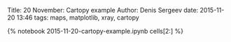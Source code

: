 Title: 20 November: Cartopy example
Author: Denis Sergeev
date: 2015-11-20 13:46
tags: maps, matplotlib, xray, cartopy

{% notebook 2015-11-20-cartopy-example.ipynb cells[2:] %}